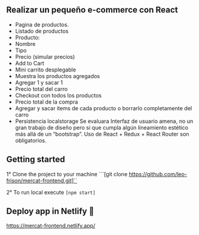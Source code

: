 ## Realizar un pequeño e-commerce con React
- Pagina de productos.
- Listado de productos
- Producto:
- Nombre
- Tipo
- Precio (simular precios)
- Add to Cart
- Mini carrito desplegable
- Muestra los productos agregados
- Agregar 1 y sacar 1
- Precio total del carro
- Checkout con todos los productos
- Precio total de la compra
- Agregar y sacar items de cada producto o borrarlo completamente del carro
- Persistencia localstorage
Se evaluara Interfaz de usuario amena, no un gran trabajo de diseño pero si que
cumpla algún lineamiento estético más allá de un “bootstrap”. Uso de React + Redux +
React Router son obligatorios.

## Getting started
1° Clone the project to your machine ```[git clone https://github.com/leo-frison/mercat-frontend.git]``

2° To run local execute ```[npm start]```


## Deploy app in Netlify 🚀
https://mercat-frontend.netlify.app/




